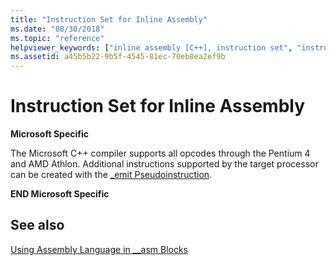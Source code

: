 ```yaml
---
title: "Instruction Set for Inline Assembly"
ms.date: "08/30/2018"
ms.topic: "reference"
helpviewer_keywords: ["inline assembly [C++], instruction set", "instruction set [C++], inline assembly", "assembler [C++], instruction set", "instruction set [C++]"]
ms.assetid: a45b5b22-9b5f-4545-81ec-70eb8ea2ef9b
---
```

# Instruction Set for Inline Assembly

**Microsoft Specific**

The Microsoft C++ compiler supports all opcodes through the Pentium 4 and AMD Athlon. Additional instructions supported by the target processor can be created with the [_emit Pseudoinstruction](../../assembler/inline/emit-pseudoinstruction.md).

**END Microsoft Specific**

## See also

[Using Assembly Language in __asm Blocks](../../assembler/inline/using-assembly-language-in-asm-blocks.md)<br/>
